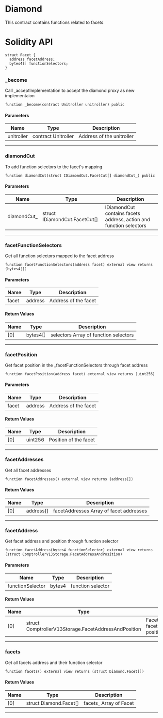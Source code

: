 # Diamond

This contract contains functions related to facets

# Solidity API

```solidity
struct Facet {
  address facetAddress;
  bytes4[] functionSelectors;
}
```

### \_become

Call \_acceptImplementation to accept the diamond proxy as new implementaion

```solidity
function _become(contract Unitroller unitroller) public
```

#### Parameters

| Name       | Type                | Description               |
| ---------- | ------------------- | ------------------------- |
| unitroller | contract Unitroller | Address of the unitroller |

---

### diamondCut

To add function selectors to the facet's mapping

```solidity
function diamondCut(struct IDiamondCut.FacetCut[] diamondCut_) public
```

#### Parameters

| Name         | Type                          | Description                                                        |
| ------------ | ----------------------------- | ------------------------------------------------------------------ |
| diamondCut\_ | struct IDiamondCut.FacetCut[] | IDiamondCut contains facets address, action and function selectors |

---

### facetFunctionSelectors

Get all function selectors mapped to the facet address

```solidity
function facetFunctionSelectors(address facet) external view returns (bytes4[])
```

#### Parameters

| Name  | Type    | Description          |
| ----- | ------- | -------------------- |
| facet | address | Address of the facet |

#### Return Values

| Name | Type     | Description                           |
| ---- | -------- | ------------------------------------- |
| [0]  | bytes4[] | selectors Array of function selectors |

---

### facetPosition

Get facet position in the \_facetFunctionSelectors through facet address

```solidity
function facetPosition(address facet) external view returns (uint256)
```

#### Parameters

| Name  | Type    | Description          |
| ----- | ------- | -------------------- |
| facet | address | Address of the facet |

#### Return Values

| Name | Type    | Description           |
| ---- | ------- | --------------------- |
| [0]  | uint256 | Position of the facet |

---

### facetAddresses

Get all facet addresses

```solidity
function facetAddresses() external view returns (address[])
```

#### Return Values

| Name | Type      | Description                             |
| ---- | --------- | --------------------------------------- |
| [0]  | address[] | facetAddresses Array of facet addresses |

---

### facetAddress

Get facet address and position through function selector

```solidity
function facetAddress(bytes4 functionSelector) external view returns (struct ComptrollerV13Storage.FacetAddressAndPosition)
```

#### Parameters

| Name             | Type   | Description       |
| ---------------- | ------ | ----------------- |
| functionSelector | bytes4 | function selector |

#### Return Values

| Name | Type                                                 | Description                                        |
| ---- | ---------------------------------------------------- | -------------------------------------------------- |
| [0]  | struct ComptrollerV13Storage.FacetAddressAndPosition | FacetAddressAndPosition facet address and position |

---

### facets

Get all facets address and their function selector

```solidity
function facets() external view returns (struct Diamond.Facet[])
```

#### Return Values

| Name | Type                   | Description             |
| ---- | ---------------------- | ----------------------- |
| [0]  | struct Diamond.Facet[] | facets\_ Array of Facet |

---

